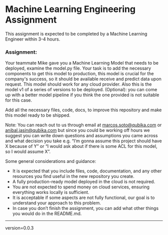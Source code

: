 # Machine Learning Engineering Assignment

This assignment is expected to be completed by a Machine Learning Engineer within 3-4 hours.

### Assignment:

Your teammate Mike gave you a Machine Learning Model that needs to be deployed, examine the model.py file. 
Your task is to add the necessary components to get this model to production, 
this model is crucial for the company's success, so it should be available receive and predict data upon request.
This model should work for any cloud provider. Also this is the model v1 of a series of versions to be deployed.
(Optional): you can come up with a better model pipeline if you think the one provided is not suitable for this case.

Add all the necessary files, code, docs, to improve this repository and make this model ready to be shipped.

Note: You can reach out to us through email at marcos.soto@qubika.com or anibal.jasin@qubika.com but since
you could be working off hours we suggest you can write down questions and assumptions you came across
and what decision you take e.g. “I’m gonna assume this project should have X because of Y” or 
“I would ask about if there is some ACL for this model, so I would assume X”.

Some general considerations and guidance:

- It is expected that you include files, code, documentation, and any other resources you find useful in the new repository you create.
- A fully production-ready model deployed in the cloud is not required.
- You are not expected to spend money on cloud services, ensuring everything works locally is sufficient.
- It is acceptable if some aspects are not fully functional, our goal is to understand your approach to this problem.
- In case you don’t finish the assignment, you can add what other things you would do in the README.md.


---------------------------------------------------------------------------
version=0.0.3